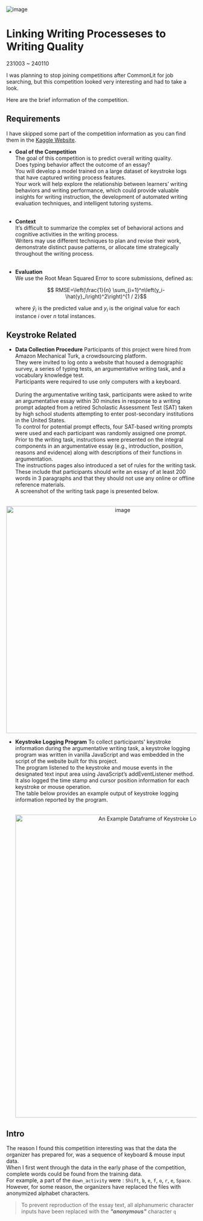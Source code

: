 ![image](https://github.com/jasonheesanglee/kaggle/assets/123557477/ef5ea91d-88b8-4805-8702-f8510b8049b4)
# Linking Writing Processeses to Writing Quality
231003 ~ 240110

I was planning to stop joining competitions after CommonLit for job searching, but this competition looked very interesting and had to take a look.


Here are the brief information of the competition.

## Requirements
  I have skipped some part of the competition information as you can find them in the [Kaggle Website](https://www.kaggle.com/competitions/linking-writing-processes-to-writing-quality).
  - **Goal of the Competition**<br>
    The goal of this competition is to predict overall writing quality.<br>
    Does typing behavior affect the outcome of an essay?<br>
    You will develop a model trained on a large dataset of keystroke logs that have captured writing process features.<br>
    Your work will help explore the relationship between learners’ writing behaviors and writing performance, which could provide valuable insights for writing instruction, the development of automated writing evaluation techniques, and intelligent tutoring systems.<br><br>
  - **Context**<br>
    It’s difficult to summarize the complex set of behavioral actions and cognitive activities in the writing process.<br>
    Writers may use different techniques to plan and revise their work, demonstrate distinct pause patterns, or allocate time strategically throughout the writing process.<br><br>
    
  - **Evaluation**<br>
    We use the Root Mean Squared Error to score submissions, defined as:<br>
    ```math
        RMSE=\left(\frac{1}{n} \sum_{i=1}^n\left(y_i-\hat{y}_i\right)^2\right)^{1 / 2}
    ```
    where $`\hat y _i`$ is the predicted value and $`y_i`$ is the original value for each instance $`i`$ over $`n`$ total instances.<br>

## Keystroke Related
  - **Data Collection Procedure**
    Participants of this project were hired from Amazon Mechanical Turk, a crowdsourcing platform.<br>They were invited to log onto a website that housed a demographic survey, a series of typing tests, an argumentative writing task, and a vocabulary knowledge test.<br>Participants were required to use only computers with a keyboard.<br><br>
    During the argumentative writing task, participants were asked to write an argumentative essay within 30 minutes in response to a writing prompt adapted from a retired Scholastic Assessment Test (SAT) taken by high school students attempting to enter post-secondary institutions in the United States.<br>
    To control for potential prompt effects, four SAT-based writing prompts were used and each participant was randomly assigned one prompt.<br>
    Prior to the writing task, instructions were presented on the integral components in an argumentative essay (e.g., introduction, position, reasons and evidence) along with descriptions of their functions in argumentation.
    <br>The instructions pages also introduced a set of rules for the writing task.
    <br>These include that participants should write an essay of at least 200 words in 3 paragraphs and that they should not use any online or offline reference materials.<br>A screenshot of the writing task page is presented below.<br><br>
    
<p align="center">
  <img width="600" alt="image" src="https://github.com/jasonheesanglee/kaggle/assets/123557477/79f7353f-8379-408a-865b-bd7230bf1bc7">
</p>

  - **Keystroke Logging Program**
    To collect participants' keystroke information during the argumentative writing task, a keystroke logging program was written in vanilla JavaScript and was embedded in the script of the website built for this project.<br>
    The program listened to the keystroke and mouse events in the designated text input area using JavaScript’s addEventListener method.<br>
    It also logged the time stamp and cursor position information for each keystroke or mouse operation.<br>
    The table below provides an example output of keystroke logging information reported by the program.<br><br>
    <p align="center">
      <img width="800" alt="An Example Dataframe of Keystroke Logging Information" src="https://github.com/jasonheesanglee/kaggle/assets/123557477/10d5af02-1ba6-42aa-a00d-8445db798c1c">
    </p>

## Intro
The reason I found this competition interesting was that the data the organizer has prepared for, was a sequence of keyboard & mouse input data.<br>
When I first went through the data in the early phase of the competition, complete words could be found from the training data.<br>
For example, a part of the `down_activity` were : `Shift`, `b`, `e`, `f`, `o`, `r`, `e`, `Space`.<br>
However, for some reason, the organizers have replaced the files with anonymized alphabet characters.<br>
> To prevent reproduction of the essay text, all alphanumeric character inputs have been replaced with the ***"anonymous"*** character `q`

